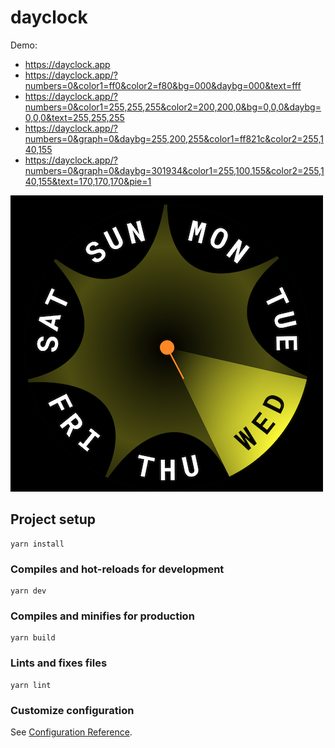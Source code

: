 # dayclock

Demo:

- https://dayclock.app
- https://dayclock.app/?numbers=0&color1=ff0&color2=f80&bg=000&daybg=000&text=fff
- https://dayclock.app/?numbers=0&color1=255,255,255&color2=200,200,0&bg=0,0,0&daybg=0,0,0&text=255,255,255
- https://dayclock.app/?numbers=0&graph=0&daybg=255,200,255&color1=ff821c&color2=255,140,155
- https://dayclock.app/?numbers=0&graph=0&daybg=301934&color1=255,100,155&color2=255,140,155&text=170,170,170&pie=1


![demo](demo/dayclock.png 'dayclock')

## Project setup

```
yarn install
```

### Compiles and hot-reloads for development

```
yarn dev
```

### Compiles and minifies for production

```
yarn build
```

### Lints and fixes files

```
yarn lint
```

### Customize configuration

See [Configuration Reference](https://cli.vuejs.org/config/).
